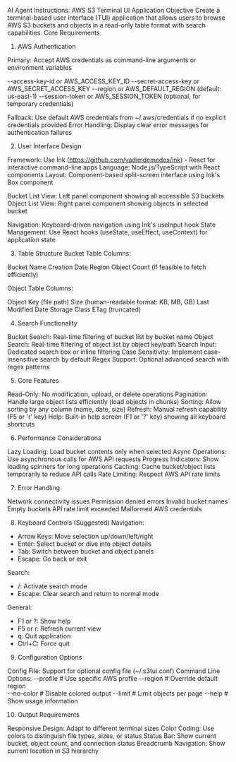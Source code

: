 AI Agent Instructions: AWS S3 Terminal UI Application
Objective
Create a terminal-based user interface (TUI) application that allows users to browse AWS S3 buckets and objects in a read-only table format with search capabilities.
Core Requirements
1. AWS Authentication

Primary: Accept AWS credentials as command-line arguments or environment variables

--access-key-id or AWS_ACCESS_KEY_ID
--secret-access-key or AWS_SECRET_ACCESS_KEY
--region or AWS_DEFAULT_REGION (default: us-east-1)
--session-token or AWS_SESSION_TOKEN (optional, for temporary credentials)


Fallback: Use default AWS credentials from ~/.aws/credentials if no explicit credentials provided
Error Handling: Display clear error messages for authentication failures

2. User Interface Design

Framework: Use Ink (https://github.com/vadimdemedes/ink) - React for interactive command-line apps
Language: Node.js/TypeScript with React components
Layout: Component-based split-screen interface using Ink's Box component

Bucket List View: Left panel component showing all accessible S3 buckets
Object List View: Right panel component showing objects in selected bucket


Navigation: Keyboard-driven navigation using Ink's useInput hook
State Management: Use React hooks (useState, useEffect, useContext) for application state

3. Table Structure
Bucket Table Columns:

Bucket Name
Creation Date
Region
Object Count (if feasible to fetch efficiently)

Object Table Columns:

Object Key (file path)
Size (human-readable format: KB, MB, GB)
Last Modified Date
Storage Class
ETag (truncated)

4. Search Functionality

Bucket Search: Real-time filtering of bucket list by bucket name
Object Search: Real-time filtering of object list by object key/path
Search Input: Dedicated search box or inline filtering
Case Sensitivity: Implement case-insensitive search by default
Regex Support: Optional advanced search with regex patterns

5. Core Features

Read-Only: No modification, upload, or delete operations
Pagination: Handle large object lists efficiently (load objects in chunks)
Sorting: Allow sorting by any column (name, date, size)
Refresh: Manual refresh capability (F5 or 'r' key)
Help: Built-in help screen (F1 or '?' key) showing all keyboard shortcuts

6. Performance Considerations

Lazy Loading: Load bucket contents only when selected
Async Operations: Use asynchronous calls for AWS API requests
Progress Indicators: Show loading spinners for long operations
Caching: Cache bucket/object lists temporarily to reduce API calls
Rate Limiting: Respect AWS API rate limits

7. Error Handling

Network connectivity issues
Permission denied errors
Invalid bucket names
Empty buckets
API rate limit exceeded
Malformed AWS credentials

8. Keyboard Controls (Suggested)
Navigation:
- Arrow Keys: Move selection up/down/left/right
- Enter: Select bucket or dive into object details
- Tab: Switch between bucket and object panels
- Escape: Go back or exit

Search:
- /: Activate search mode
- Escape: Clear search and return to normal mode

General:
- F1 or ?: Show help
- F5 or r: Refresh current view
- q: Quit application
- Ctrl+C: Force quit
9. Configuration Options

Config File: Support for optional config file (~/.s3tui.conf)
Command Line Options:
--profile <aws-profile>    # Use specific AWS profile
--region <region>          # Override default region  
--no-color                 # Disable colored output
--limit <number>           # Limit objects per page
--help                     # Show usage information


10. Output Requirements

Responsive Design: Adapt to different terminal sizes
Color Coding: Use colors to distinguish file types, sizes, or status
Status Bar: Show current bucket, object count, and connection status
Breadcrumb Navigation: Show current location in S3 hierarchy